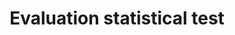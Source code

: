 ---
title: 'Evaluation statistical test'
field: 'is.evaluation.test'
slug: 'is-evaluation-test'
required: False
module: 'Impact'
cluster: 'Impact'
policy: 'Free value. Repeat values.'
layout: 'home'
---